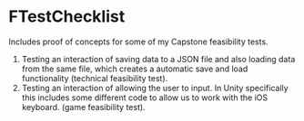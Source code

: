 # FTestChecklist
Includes proof of concepts for some of my Capstone feasibility tests.

1. Testing an interaction of saving data to a JSON file and also loading data from the same file, which creates a automatic save and load functionality (technical feasibility test).
2. Testing an interaction of allowing the user to input. In Unity specifically this includes some different code to allow us to work with the iOS keyboard. (game feasibility test). 
